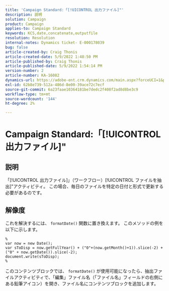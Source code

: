 ```yaml
---
title: 'Campaign Standard:「[!UICONTROL 出力ファイル]"'
description: 説明
solution: Campaign
product: Campaign
applies-to: Campaign Standard
keywords: KCS,date,concatenate,outputfile
resolution: Resolution
internal-notes: Dynamics ticket- E-000178039
bug: false
article-created-by: Craig Thonis
article-created-date: 5/9/2022 1:48:50 PM
article-published-by: Craig Thonis
article-published-date: 5/9/2022 1:54:14 PM
version-number: 2
article-number: KA-16082
dynamics-url: https://adobe-ent.crm.dynamics.com/main.aspx?forceUCI=1&pagetype=entityrecord&etn=knowledgearticle&id=abd60abc-9ecf-ec11-a7b5-00224809c196
exl-id: 62b8e739-512a-486d-8e00-39ace72c7ecf
source-git-commit: 6a23faae10364181be7dedc2f408f2ad8d8be3c9
workflow-type: tm+mt
source-wordcount: '144'
ht-degree: 2%

---
```


# Campaign Standard:「[!UICONTROL 出力ファイル]&quot;

## 説明


「[!UICONTROL 出力ファイル]」（ワークフロー）[!UICONTROL ファイルを抽出]&quot;アクティビティ。 この場合、毎日のファイルを特定の日付と形式で更新する必要があるのです。


## 解像度


これを解決するには、 `formatDate()` 関数に置き換えます。 このメソッドの例を以下に示します。

```
%
var now = new Date();
var sToDisp = now.getFullYear() + ("0"+(now.getMonth()+1)).slice(-2) + ("0" + now.getDate()).slice(-2);
document.write(sToDisp);
%
```

このコンテンツブロックでは、 `formatDate()` が使用可能になったら、抽出ファイルアクティビティで、「編集」ファイル名（「ファイル名」フィールドの右側にある鉛筆アイコン）を開き、ファイル名にコンテンツブロックを追加します。
